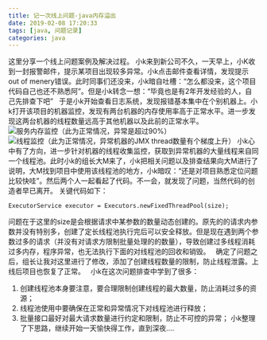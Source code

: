 ```yaml
---
title: 记一次线上问题-java内存溢出
date: 2019-02-08 17:20:33
tags: [java, 问题记录]
categories: java
---
```

这里分享一个线上问题案例及解决过程。
小k来到新公司不久，一天早上，小K收到一封报警邮件，提示某项目出现较多异常。小k点击邮件查看详情，发现提示out of menery错误。此时同事们还没来，小k暗自吐槽：“怎么都没来，这个项目代码自己也还不熟悉阿”。但是小k转念一想：“毕竟也是有2年开发经验的人，自己先排查下吧”
&nbsp;
于是小k开始查看日志系统，发现报错基本集中在个别机器上。小k打开该项目的机器监控，发现有两台机器的内存使用率高于正常水平。进一步发现这两台机器的线程数量远高于其他机器以及此前的正常水平。
&nbsp;
![服务内存监控（此为正常情况，异常是超过90%）](/images/3.png)
![线程监控（此为正常情况，异常机器的JMX thread数量有个梯度上升）](/images/4.png)
小k心中有了方向，进一步针对机器的线程收集监控，获取到异常机器的大量线程来自同一个线程池。此时小k的组长大M来了，小k把相关问题以及排查结果向大M进行了说明，大M找到项目中使用该线程池的地方，小k暗叹：“还是对项目熟悉定位问题比较快哇”。然后两个人一起看起了代码。不一会，就发现了问题，当然代码的创造者早已离开。
关键代码如下：
```
ExecutorService executor = Executors.newFixedThreadPool(size);
```
问题在于这里的size是会根据请求中某参数的数量动态创建的。原先的的请求内参数并没有特别多，创建了定长线程池执行完后可以安全释放。但是现在遇到两个参数过多的请求（并没有对请求方限制批量处理的的数量），导致创建过多线程消耗过多内存，程序异常，也无法执行下面的对线程池的回收和销毁。
&nbsp;
确定了问题之后，组长让我对这里进行了修改，添加了创建线程数量的限制，防止线程泄露。上线后项目也恢复了正常。
&nbsp;
小k在这次问题排查中学到了很多：
1. 创建线程池本身要注意，要合理限制创建线程的最大数量，防止消耗过多的资源；
2. 线程池使用中要确保在正常和异常情况下对线程池进行释放；
3. 批量接口最好对最大请求数量进行约定和限制，防止不可控的异常；
小k整理了下思路，继续开始一天愉快得工作，直到深夜….
